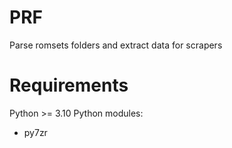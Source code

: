 # PRF
Parse romsets folders and extract data for scrapers

# Requirements

Python >= 3.10
Python modules:
  * py7zr
